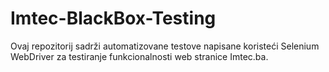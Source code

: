 # Imtec-BlackBox-Testing
Ovaj repozitorij sadrži automatizovane testove napisane koristeći Selenium WebDriver za testiranje funkcionalnosti web stranice Imtec.ba. 
